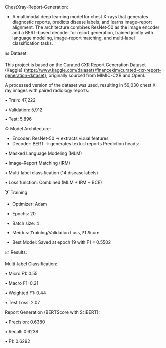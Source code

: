 ChestXray-Report-Generation:

- A multimodal deep learning model for chest X-rays that generates diagnostic reports, predicts disease labels, and learns image–report alignment. The architecture combines ResNet-50 as the image encoder and a BERT-based decoder for report generation, trained jointly with language modeling, image–report matching, and multi-label classification tasks.

📊 Dataset:

This project is based on the Curated CXR Report Generation Dataset (Kaggle) (https://www.kaggle.com/datasets/financekim/curated-cxr-report-generation-dataset), originally sourced from MIMIC-CXR and OpenI.

A processed version of the dataset was used, resulting in 59,030 chest X-ray images with paired radiology reports:

• Train: 47,222

• Validation: 5,912

• Test: 5,896

⚙️ Model Architecture:

- Encoder: ResNet-50 → extracts visual features
- Decoder: BERT → generates textual reports
Prediction heads:

• Masked Language Modeling (MLM)

• Image–Report Matching (IRM)

• Multi-label classification (14 disease labels)

• Loss function: Combined (MLM + IRM + BCE)

🏋️ Training:

- Optimizer: Adam
  
- Epochs: 20
  
- Batch size: 4
  
- Metrics: Training/Validation Loss, F1 Score

- Best Model: Saved at epoch 19 with F1 = 0.5502

📈 Results:

Multi-label Classification:

• Micro F1: 0.55

• Macro F1: 0.21

• Weighted F1: 0.44

• Test Loss: 2.07


Report Generation (BERTScore with SciBERT):

• Precision: 0.6380

• Recall: 0.6238

• F1: 0.6292
